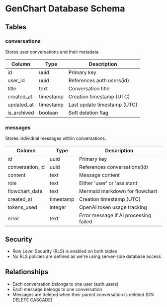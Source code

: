 # GenChart Database Schema

## Tables

### conversations

Stores user conversations and their metadata.

| Column      | Type      | Description                    |
|------------|-----------|--------------------------------|
| id         | uuid      | Primary key                    |
| user_id    | uuid      | References auth.users(id)      |
| title      | text      | Conversation title             |
| created_at | timestamp | Creation timestamp (UTC)       |
| updated_at | timestamp | Last update timestamp (UTC)    |
| is_archived| boolean   | Soft deletion flag             |

### messages

Stores individual messages within conversations.

| Column           | Type      | Description                           |
|-----------------|-----------|---------------------------------------|
| id              | uuid      | Primary key                           |
| conversation_id | uuid      | References conversations(id)          |
| content         | text      | Message content                       |
| role            | text      | Either 'user' or 'assistant'         |
| flowchart_data  | text      | Mermaid markdown for flowchart       |
| created_at      | timestamp | Creation timestamp (UTC)              |
| tokens_used     | integer   | OpenAI token usage tracking          |
| error           | text      | Error message if AI processing failed |

## Security

- Row Level Security (RLS) is enabled on both tables
- No RLS policies are defined as we're using server-side database access

## Relationships

- Each conversation belongs to one user (auth.users)
- Each message belongs to one conversation
- Messages are deleted when their parent conversation is deleted (ON DELETE CASCADE)